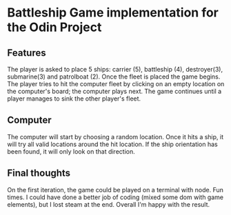 # Battleship Game implementation for the Odin Project

## Features

The player is asked to place 5 ships: carrier (5), battleship (4), destroyer(3), submarine(3) and patrolboat (2). Once the fleet is placed the game begins. The player tries to hit the computer fleet by clicking on an empty location on the computer's board; the computer plays next. The game continues until a player manages to sink the other player's fleet.

## Computer

The computer will start by choosing a random location. Once it hits a ship, it will try all valid locations around the hit location. If the ship orientation has been found, it will only look on that direction.

## Final thoughts

On the first iteration, the game could be played on a terminal with node. Fun times.
I could have done a better job of coding (mixed some dom with game elements), but I lost steam at the end. Overall I'm happy with the result.
